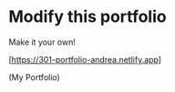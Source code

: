 # Modify this portfolio

Make it your own! 

[https://301-portfolio-andrea.netlify.app]

(My Portfolio)

